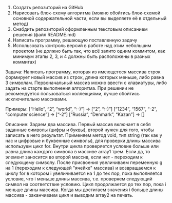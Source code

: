 1. Создать репозиторий на GitHub
2. Нарисовать блок-схему алгоритма (можно обойтись блок-схемой основной содержательной части, если вы выделяете её в отдельный метод)
3. Снабдить репозиторий оформленным текстовым описанием решения (файл README.md)
4. Написать программу, решающую поставленную задачу
5. Использовать контроль версий в работе над этим небольшим проектом (не должно быть так, что всё залито одним коммитом, как минимум этапы 2, 3, и 4 должны быть расположены в разных коммитах)

Задача: Написать программу, которая из имеющегося массива строк формирует новый массив из строк, длина которых меньше, либо равна 3 символам. Первоначальный массив можно ввести с клавиатуры, либо задать на старте выполнения алгоритма. При решении не рекомендуется пользоваться коллекциями, лучше обойтись исключительно массивами.

Примеры:
[“Hello”, “2”, “world”, “:-)”] → [“2”, “:-)”]
[“1234”, “1567”, “-2”, “computer science”] → [“-2”]
[“Russia”, “Denmark”, “Kazan”] → []

Описание:
Задаем два массива. Первый массив включает в себя заданные символы (цифры и буквы), второй нужен для того, чтобы записать в него результат.
Применяем метод void, тип string (так как у нас и цифровые и буквенные символы), для проверки длины массива используем цикл for. Внутри цикла проверяется условие больше или равна длина каждого символа в массиве array1 трем. Если да, то элемент заносится во второй массив, если нет - переходим к следующему символу. После присвоения увеличиваем переменную g на 1 (переходим к следующей "ячейке" массива) и возвращаемся к циклу for в котором i увеличивается на 1 до тех пор, пока выполняется условие, что i меньше длины массива, т.е. проверяем следующий символ на соответствие условию. Цикл продолжается до тех пор, пока i меньше длины массива.
Когда мы достигаем значения i больше длины массива - заканчиваем цикл и выводим array2 на печать.
